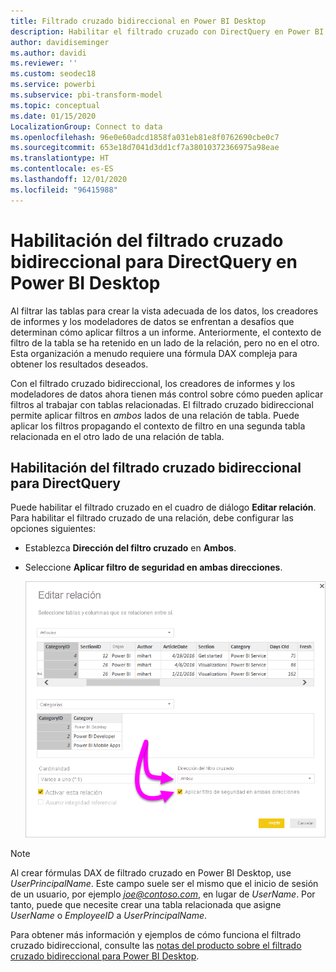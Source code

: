 ```yaml
---
title: Filtrado cruzado bidireccional en Power BI Desktop
description: Habilitar el filtrado cruzado con DirectQuery en Power BI Desktop
author: davidiseminger
ms.author: davidi
ms.reviewer: ''
ms.custom: seodec18
ms.service: powerbi
ms.subservice: pbi-transform-model
ms.topic: conceptual
ms.date: 01/15/2020
LocalizationGroup: Connect to data
ms.openlocfilehash: 96e0e60adcd1858fa031eb81e8f0762690cbe0c7
ms.sourcegitcommit: 653e18d7041d3dd1cf7a38010372366975a98eae
ms.translationtype: HT
ms.contentlocale: es-ES
ms.lasthandoff: 12/01/2020
ms.locfileid: "96415988"
---
```

# <a name="enable-bidirectional-cross-filtering-for-directquery-in-power-bi-desktop"></a>Habilitación del filtrado cruzado bidireccional para DirectQuery en Power BI Desktop

Al filtrar las tablas para crear la vista adecuada de los datos, los creadores de informes y los modeladores de datos se enfrentan a desafíos que determinan cómo aplicar filtros a un informe. Anteriormente, el contexto de filtro de la tabla se ha retenido en un lado de la relación, pero no en el otro. Esta organización a menudo requiere una fórmula DAX compleja para obtener los resultados deseados.

Con el filtrado cruzado bidireccional, los creadores de informes y los modeladores de datos ahora tienen más control sobre cómo pueden aplicar filtros al trabajar con tablas relacionadas. El filtrado cruzado bidireccional permite aplicar filtros en *ambos* lados de una relación de tabla. Puede aplicar los filtros propagando el contexto de filtro en una segunda tabla relacionada en el otro lado de una relación de tabla.

## <a name="enable-bidirectional-cross-filtering-for-directquery"></a>Habilitación del filtrado cruzado bidireccional para DirectQuery

Puede habilitar el filtrado cruzado en el cuadro de diálogo **Editar relación**. Para habilitar el filtrado cruzado de una relación, debe configurar las opciones siguientes:

* Establezca **Dirección del filtro cruzado** en **Ambos**.
* Seleccione **Aplicar filtro de seguridad en ambas direcciones**.

  ![Configure el filtrado cruzado bidireccional en Power BI Desktop.](media/desktop-bidirectional-filtering/bidirectional-filtering_2.png)

> [!NOTE]
> Al crear fórmulas DAX de filtrado cruzado en Power BI Desktop, use *UserPrincipalName*. Este campo suele ser el mismo que el inicio de sesión de un usuario, por ejemplo <em>joe@contoso.com</em>, en lugar de *UserName*. Por tanto, puede que necesite crear una tabla relacionada que asigne *UserName* o *EmployeeID* a *UserPrincipalName*.

Para obtener más información y ejemplos de cómo funciona el filtrado cruzado bidireccional, consulte las [notas del producto sobre el filtrado cruzado bidireccional para Power BI Desktop](https://download.microsoft.com/download/2/7/8/2782DF95-3E0D-40CD-BFC8-749A2882E109/Bidirectional%20cross-filtering%20in%20Analysis%20Services%202016%20and%20Power%20BI.docx).

